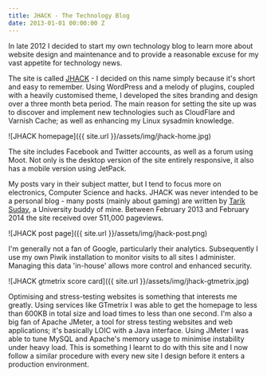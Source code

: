 ```yaml
---
title: JHACK - The Technology Blog
date: 2013-01-01 00:00:00 Z
---
```


In late 2012 I decided to start my own technology blog to learn more about website design and maintenance and to provide a reasonable excuse for my vast appetite for technology news.

The site is called [JHACK](http://jhack.co.uk) - I decided on this name simply because it's short and easy to remember. Using WordPress and a melody of plugins, coupled with a heavily customised theme, I developed the sites branding and design over a three month beta period. The main reason for setting the site up was to discover and implement new technologies such as CloudFlare and Varnish Cache; as well as enhancing my Linux sysadmin knowledge.

![JHACK homepage]({{ site.url }}/assets/img/jhack-home.jpg)

The site includes Facebook and Twitter accounts, as well as a forum using Moot. Not only is the desktop version of the site entirely responsive, it also has a mobile version using JetPack.

My posts vary in their subject matter, but I tend to focus more on electronics, Computer Science and hacks. JHACK was never intended to be a personal blog - many posts (mainly about gaming) are written by [Tarik Suday](http://jhack.co.uk/author/tarik-suday/), a University buddy of mine.
Between February 2013 and February 2014 the site received over 511,000 pageviews.

![JHACK post page]({{ site.url }}/assets/img/jhack-post.png)

I'm generally not a fan of Google, particularly their analytics. Subsequently I use my own Piwik installation to monitor visits to all sites I administer. Managing this data 'in-house' allows more control and enhanced security.

![JHACK gtmetrix score card]({{ site.url }}/assets/img/jhack-gtmetrix.jpg)

Optimising and stress-testing websites is something that interests me greatly. Using services like GTmetrix I was able to get the homepage to less than 600KB in total size and load times to less than one second. I'm also a big fan of Apache JMeter, a tool for stress testing websites and web applications; it's basically LOIC with a Java interface. Using JMeter I was able to tune MySQL and Apache's memory usage to minimise instability under heavy load. This is something I learnt to do with this site and I now follow a similar procedure with every new site I design before it enters a production environment.